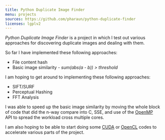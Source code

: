```yaml
---
title: Python Duplicate Image Finder
menu: projects
sources: https://github.com/pharaun/python-duplicate-finder
licenses: lgplv2
---
```


_Python Duplicate Image Finder_ is a project in which I test out various
approaches for discovering duplicate images and dealing with them.

So far I have implemented these following approaches:

- File content hash
- Basic image similarity - _sum(abs(a - b)) > threshold_

I am hoping to get around to implementing these following approaches:

- SIFT/SURF
- Perceptual Hashing
- FFT Analysis

I was able to speed up the basic image similarity by moving the whole block of
code that did the n-way compare into C, SSE, and use of the
[OpenMP](http://www.openmp.org/) API to spread the workload cross multiple
cores.

I am also hoping to be able to start doing some
[CUDA](http://www.nvidia.com/object/cuda_home.html) or
[OpenCL](http://www.khronos.org/opencl/) codes to accelerate various parts of
the project.
